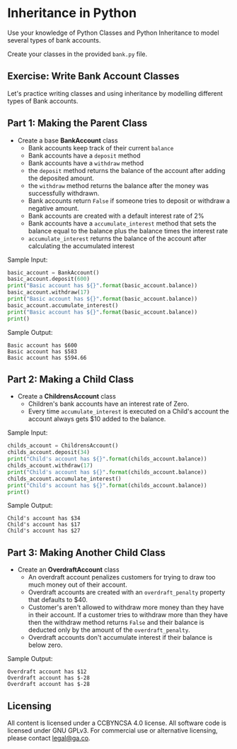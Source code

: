 # Inheritance in Python
Use your knowledge of Python Classes and Python Inheritance to model several
types of bank accounts.

Create your classes in the provided `bank.py` file.

## Exercise: Write Bank Account Classes
Let's practice writing classes and using inheritance by modelling different types
of Bank accounts.

## Part 1: Making the Parent Class

* Create a base **BankAccount** class
  * Bank accounts keep track of their current `balance`
  * Bank accounts have a `deposit` method
  * Bank accounts have a `withdraw` method
  * the `deposit` method returns the balance of the account after adding
    the deposited amount.
  * the `withdraw` method returns the balance after the money was successfully
    withdrawn.
  * Bank accounts return `False` if someone tries to deposit or withdraw
    a negative amount.
  * Bank accounts are created with a default interest rate of 2%
  * Bank accounts have a `accumulate_interest` method that sets the balance
    equal to the balance plus the balance times the interest rate
  * `accumulate_interest` returns the balance of the account after calculating
    the accumulated interest

Sample Input:
```python
basic_account = BankAccount()
basic_account.deposit(600)
print("Basic account has ${}".format(basic_account.balance))
basic_account.withdraw(17)
print("Basic account has ${}".format(basic_account.balance))
basic_account.accumulate_interest()
print("Basic account has ${}".format(basic_account.balance))
print()
```

Sample Output:
```
Basic account has $600
Basic account has $583
Basic account has $594.66
```

## Part 2: Making a Child Class

* Create a **ChildrensAccount** class
  * Children's bank accounts have an interest rate of Zero.
  * Every time `accumulate_interest` is executed on a Child's account the
    account  always gets $10 added to the balance.

Sample Input:
```python
childs_account = ChildrensAccount()
childs_account.deposit(34)
print("Child's account has ${}".format(childs_account.balance))
childs_account.withdraw(17)
print("Child's account has ${}".format(childs_account.balance))
childs_account.accumulate_interest()
print("Child's account has ${}".format(childs_account.balance))
print()
```

Sample Output:
```
Child's account has $34
Child's account has $17
Child's account has $27
```

## Part 3: Making Another Child Class

* Create an **OverdraftAccount** class
  * An overdraft account penalizes customers for trying to draw too much
    money out of their account.
  * Overdraft accounts are created with an `overdraft_penalty` property
    that defaults to $40.
  * Customer's aren't allowed to withdraw more money than they have in their
    account. If a customer tries to withdraw more than they have then the
    withdraw method returns `False` and their balance is deducted only by
    the amount of the `overdraft_penalty`.
  * Overdraft accounts don't accumulate interest if their balance is below zero.
    
Sample Output:
```
Overdraft account has $12
Overdraft account has $-28
Overdraft account has $-28
```

## Licensing
All content is licensed under a CC­BY­NC­SA 4.0 license.
All software code is licensed under GNU GPLv3. For commercial use or alternative licensing, please contact legal@ga.co.

